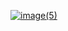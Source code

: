 [![image(5)](https://github.com/user-attachments/assets/22267b6e-0101-46e7-a74b-85f6245e0deb)](https://rarfield.github.io)
